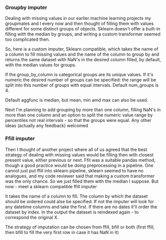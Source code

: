 ### Groupby imputer

Dealing with missing values in our earlier machine learning projects my groupmates and I every now and then thought of filling them with values different for some distinct groups of objects. Sklearn doesn't offer a built-in filling with the median by groups, and writing a custom transformer seemed too complicated then.

So, here is a custom imputer, Sklearn compatible, which takes the name of a column to fill missing values and the name of the column to group by and returns the same dataset with NaN's in the desired column filled, by default, with the median values for groups.

If the group_by_column is categorical groups are its unique values. If it's numeric the desired number of groups can be specified: the range will be split into this number of groups with equal intervals. Default num_groups is 4.

Default aggfunc is median, but mean, min amd max can also be used.

Next I'm planning to add grouping by more than one column, filling NaN's in more than one column and an option to split the numeric value range by percentiles not real intervals - so that the groups were equal. Any other ideas (actually any feedback) welcomed


### Ffill imputer

Then I thought of another project where all of us agreed that the best strategy of dealing with missing values would be filling then with closest present value, either previous or next. Ffil was a suitable pandas method, though a good practice would be doing preprocessing in a pipeline. One cannot just put ffill into sklearn pipeline, sklearn seemed to have no analogues, and my code reviewer said that making a custom transformer was the only chance. So we just filled them with the median I suppose. But now - meet a sklearn compatible ffill imputer

It takes the name of a column to fill. The column by which the dataset should be ordered could alse be specified. If not the imputer will look for any datetime columns and take the first. If there are no dates it'll order the dataset by index. In the output the dataset is reindexed again - to correspond the original X.

The strategy of imputation can be chosen from ffill, bfill or both (first ffill, then bfill to fill the very first row in case it has NaN in it)